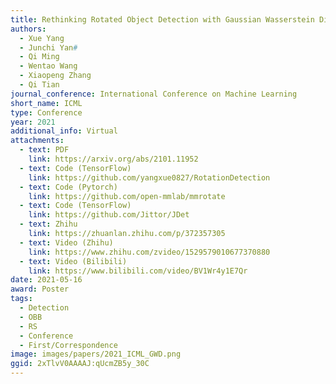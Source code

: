 ```yaml
---
title: Rethinking Rotated Object Detection with Gaussian Wasserstein Distance Loss
authors:
  - Xue Yang
  - Junchi Yan#
  - Qi Ming
  - Wentao Wang
  - Xiaopeng Zhang
  - Qi Tian
journal_conference: International Conference on Machine Learning
short_name: ICML
type: Conference
year: 2021
additional_info: Virtual
attachments:
  - text: PDF
    link: https://arxiv.org/abs/2101.11952
  - text: Code (TensorFlow)
    link: https://github.com/yangxue0827/RotationDetection
  - text: Code (Pytorch)
    link: https://github.com/open-mmlab/mmrotate
  - text: Code (TensorFlow)
    link: https://github.com/Jittor/JDet
  - text: Zhihu
    link: https://zhuanlan.zhihu.com/p/372357305
  - text: Video (Zhihu)
    link: https://www.zhihu.com/zvideo/1529579010677370880
  - text: Video (Bilibili)
    link: https://www.bilibili.com/video/BV1Wr4y1E7Qr
date: 2021-05-16
award: Poster
tags:
  - Detection
  - OBB
  - RS
  - Conference
  - First/Correspondence
image: images/papers/2021_ICML_GWD.png
ggid: 2xTlvV0AAAAJ:qUcmZB5y_30C
---
```

